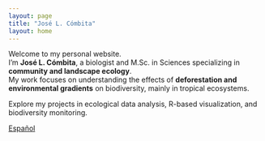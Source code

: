```yaml
---
layout: page
title: "José L. Cómbita"
layout: home
---
```


Welcome to my personal website.  
I’m **José L. Cómbita**, a biologist and M.Sc. in Sciences specializing in **community and landscape ecology**.  
My work focuses on understanding the effects of **deforestation and environmental gradients** on biodiversity, mainly in tropical ecosystems.

Explore my projects in ecological data analysis, R-based visualization, and biodiversity monitoring.

[Español](es/index.html)
